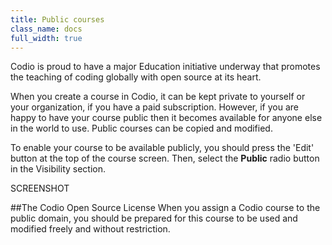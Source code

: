 ```yaml
---
title: Public courses
class_name: docs
full_width: true
---
```


Codio is proud to have a major Education initiative underway that promotes the teaching of coding globally with open source at its heart.

When you create a course in Codio, it can be kept private to yourself or your organization, if you have a paid subscription. However, if you are happy to have your course public then it becomes available for anyone else in the world to use. Public courses can be copied and modified.

To enable your course to be available publicly, you should press the 'Edit' button at the top of the course screen. Then, select the **Public** radio button in the Visibility section.

SCREENSHOT

##The Codio Open Source License
When you assign a Codio course to the public domain, you should be prepared for this course to be used and modified freely and without restriction.

